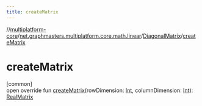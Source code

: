 ```yaml
---
title: createMatrix
---
```

//[multiplatform-core](../../../index.html)/[net.graphmasters.multiplatform.core.math.linear](../index.html)/[DiagonalMatrix](index.html)/[createMatrix](create-matrix.html)



# createMatrix



[common]\
open override fun [createMatrix](create-matrix.html)(rowDimension: [Int](https://kotlinlang.org/api/latest/jvm/stdlib/kotlin/-int/index.html), columnDimension: [Int](https://kotlinlang.org/api/latest/jvm/stdlib/kotlin/-int/index.html)): [RealMatrix](../-real-matrix/index.html)




